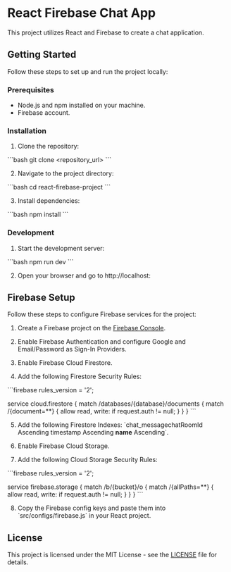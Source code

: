 # React Firebase Chat App

This project utilizes React and Firebase to create a chat application.

## Getting Started

Follow these steps to set up and run the project locally:

### Prerequisites

- Node.js and npm installed on your machine.
- Firebase account.

### Installation

1. Clone the repository:

\`\`\`bash
git clone <repository_url>
\`\`\`

2. Navigate to the project directory:

\`\`\`bash
cd react-firebase-project
\`\`\`

3. Install dependencies:

\`\`\`bash
npm install
\`\`\`

### Development

1. Start the development server:

\`\`\`bash
npm run dev
\`\`\`

2. Open your browser and go to http://localhost:<port>

## Firebase Setup

Follow these steps to configure Firebase services for the project:

1. Create a Firebase project on the [Firebase Console](https://console.firebase.google.com/).

2. Enable Firebase Authentication and configure Google and Email/Password as Sign-In Providers.

3. Enable Firebase Cloud Firestore.

4. Add the following Firestore Security Rules:

\`\`\`firebase
rules_version = '2';

service cloud.firestore {
  match /databases/{database}/documents {
    match /{document=**} {
      allow read, write: if request.auth != null;
    }
  }
}
\`\`\`

5. Add the following Firestore Indexes: \`chat_messagechatRoomId Ascending timestamp Ascending __name__ Ascending\`.

6. Enable Firebase Cloud Storage.

7. Add the following Cloud Storage Security Rules:

\`\`\`firebase
rules_version = '2';

service firebase.storage {
  match /b/{bucket}/o {
    match /{allPaths=**} {
      allow read, write: if request.auth != null;
    }
  }
}
\`\`\`

8. Copy the Firebase config keys and paste them into \`src/configs/firebase.js\` in your React project.

## License

This project is licensed under the MIT License - see the [LICENSE](LICENSE) file for details.